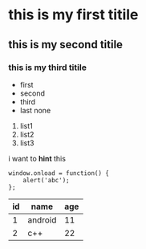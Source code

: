 
# this is my first titile
## this is my second titile
### this is my third titile

- first
- second
- third
- last none

1. list1
2. list2
3. list3

i want to **hint** this 

```
window.onload = function() {
    alert('abc');
};

```
|id|name|age|
|---|---|---|
|1|android|11|
|2|c++|22|
